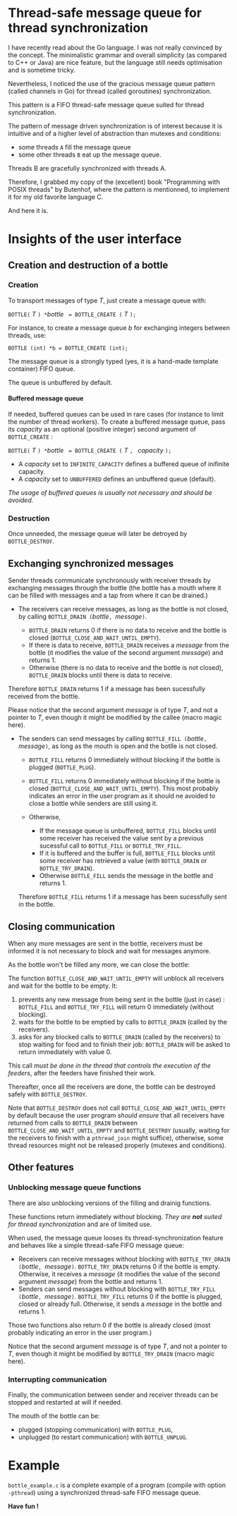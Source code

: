 Thread-safe message queue for thread synchronization
====================================================

I have recently read about the Go language. I was not really convinced by the concept.
The minimalistic grammar and overall simplicity (as compared to C++ or Java) are nice feature,
but the language still needs optimisation and is sometime tricky.

Nevertheless, I noticed the use of the gracious message queue pattern (called channels in Go) for
thread (called goroutines) synchronization.

This pattern is a FIFO thread-safe message queue suited for thread synchronization.

The pattern of message driven synchronization is of interest because it is intuitive and of a higher level
of abstraction than mutexes and conditions:

- some threads `A` fill the message queue
- some other threads `B` eat up the message queue.

Threads B are gracefully synchronized with threads A.

Therefore, I grabbed my copy of the (excellent) book "Programming with POSIX threads" by Butenhof, where the pattern is mentionned, to
implement it for my old favorite language C.

And here it is.

# Insights of the user interface

## Creation and destruction of a bottle

### Creation

To transport messages of type *T*, just create a message queue with:

`BOTTLE(` *T* `) *`*bottle* ` = BOTTLE_CREATE (` *T* `);`

For instance, to create a message queue *b* for exchanging integers between threads, use:

`BOTTLE (int) *b = BOTTLE_CREATE (int);`

The message queue is a strongly typed (yes, it is a hand-made template container) FIFO queue.

The queue is unbuffered by default.

#### Buffered message queue

If needed, buffered queues can be used in rare cases (for instance to limit the number of thread workers).
To create a buffered message queue, pass its *capacity* as an optional (positive integer) second argument of `BOTTLE_CREATE` :

`BOTTLE(` *T* `) *`*bottle* ` = BOTTLE_CREATE (` *T* `, ` *capacity* `);`

- A *capacity* set to `INFINITE_CAPACITY` defines a buffered queue of inifinite capacity.
- A *capacity* set to `UNBUFFERED` defines an unbuffered queue (default).

*The usage of buffered queues is usually not necessary and should be avoided.*

### Destruction

Once unneeded, the message queue will later be detroyed by `BOTTLE_DESTROY`.

## Exchanging synchronized messages

Sender threads communicate synchronously with receiver threads by exchanging messages through the bottle
(the bottle has a mouth where it can be filled with messages and a tap from where it can be drained.)

- The receivers can receive messages, as long as the bottle is not closed, by calling `BOTTLE_DRAIN (`*bottle*`, `*message*`)`.

    - `BOTTLE_DRAIN` returns 0 if there is no data to receive and the bottle is
       closed (`BOTTLE_CLOSE_AND_WAIT_UNTIL_EMPTY`).
    - If there is data to receive, `BOTTLE_DRAIN` receives a *message* from the bottle (it modifies the value of the second argument *message*) and returns 1.
    - Otherwise (there is no data to receive and the bottle is not closed), `BOTTLE_DRAIN` blocks
        until there is data to receive.

 Therefore `BOTTLE_DRAIN` returns 1 if a message has been sucessfully received from the bottle.

 Please notice that the second argument *message* is of type *T*, and not a pointer to *T*,
 even though it might be modified by the callee (macro magic here).
  
- The senders can send messages by calling `BOTTLE_FILL (`*bottle*`, `*message*`)`, as long as the mouth is open
  and the botlle is not closed.

    - `BOTTLE_FILL` returns 0 immediately without blocking if the bottle is plugged (`BOTTLE_PLUG`).
    - `BOTTLE_FILL` returns 0 immediately without blocking if the bottle is closed (`BOTTLE_CLOSE_AND_WAIT_UNTIL_EMPTY`).
    This most probably indicates an error in the user program as it should ne avoided to close a bottle
    while senders are still using it.
    - Otherwise,

        - If the message queue is unbuffered, `BOTTLE_FILL` blocks until some receiver has received
    the value sent by a previous sucessful call to `BOTTLE_FILL` or `BOTTLE_TRY_FILL`.
        - If it is buffered and the buffer is full, `BOTTLE_FILL` blocks until some receiver has retrieved a value
    (with `BOTTLE_DRAIN` or `BOTTLE_TRY_DRAIN`).
        - Otherwise `BOTTLE_FILL` sends the message in the bottle and returns 1.

  Therefore `BOTTLE_FILL` returns 1 if a message has been sucessfully sent in the bottle.

## Closing communication

When any more messages are sent in the bottle,
receivers must be informed it is not necessary to block and wait for messages anymore.

As the bottle won't be filled any more, we can close the bottle:

The function `BOTTLE_CLOSE_AND_WAIT_UNTIL_EMPTY` will unblock all receivers and wait for the bottle to be empty.
It:

1. prevents any new message from being sent in the bottle (just in case) :
  `BOTTLE_FILL` and `BOTTLE_TRY_FILL` will return 0 immediately (without blocking). 
2. waits for the bottle to be emptied by calls to `BOTTLE_DRAIN` (called by the receivers).
3. asks for any blocked calls to `BOTTLE_DRAIN` (called by the receivers) to stop waiting for food and to finish their job:
  `BOTTLE_DRAIN` will be asked to return immediately with value 0.

This call *must be done in the thread that controls the execution of the feeders*,
after the feeders have finished their work.

Thereafter, once all the receivers are done, the bottle can be destroyed safely with `BOTTLE_DESTROY`.

Note that `BOTTLE_DESTROY` does not call `BOTTLE_CLOSE_AND_WAIT_UNTIL_EMPTY` by default because the user program *should
ensure* that all receivers have returned from calls to `BOTTLE_DRAIN` between `BOTTLE_CLOSE_AND_WAIT_UNTIL_EMPTY`
and `BOTTLE_DESTROY` (usually, waiting for the receivers to finish with a `pthread_join` might suffice),
otherwise, some thread resources might not be released properly (mutexes and conditions).

## Other features

### Unblocking message queue functions

There are also unblocking versions of the filling and drainig functions.

These functions return immediately without blocking. *They are **not** suited for thread synchronization* and are of limited use.

When used, the message queue looses its thread-synchronization feature and
behaves like a simple thread-safe FIFO message queue:

- Receivers can receive messages without blocking with `BOTTLE_TRY_DRAIN (`*bottle*`, `*message*`)`.
`BOTTLE_TRY_DRAIN` returns 0 if the bottle is empty.
Otherwise, it receives a *message* (it modifies the value of the second argument *message*) from the bottle and returns 1.
- Senders can send messages without blocking with `BOTTLE_TRY_FILL (`*bottle*`, `*message*`)`.
`BOTTLE_TRY_FILL` returns 0 if the bottle is plugged, closed or already full.
Otherwise, it sends a *message* in the bottle and returns 1.

Those two functions also return 0 if the bottle is already closed (most probably indicating an error in the user program.)

Notice that the second argument *message* is of type *T*, and not a pointer to *T*,
even though it might be modified by `BOTTLE_TRY_DRAIN` (macro magic here).

### Interrupting communication

Finally, the communication between sender and receiver threads can be stopped and restarted at will if needed.

The mouth of the bottle can be:

- plugged (stopping communication) with `BOTTLE_PLUG`,
- unplugged (to restart communication) with `BOTTLE_UNPLUG`.

# Example

`bottle_example.c` is a complete example of a program (compile with option `-pthread`)
using a synchronized thread-safe FIFO message queue.

**Have fun !**

